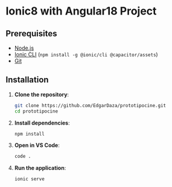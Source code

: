 # Ionic8 with Angular18 Project

## Prerequisites

- [Node.js](https://nodejs.org/) 
- [Ionic CLI](https://ionicframework.com/docs/cli) (`npm install -g @ionic/cli @capacitor/assets`)
- [Git](https://git-scm.com/)

## Installation

1. **Clone the repository**:

    ```bash
    git clone https://github.com/EdgarDaza/prototipocine.git
    cd prototipocine
    ```

2. **Install dependencies**:

    ```bash
    npm install
    ```

3. **Open in VS Code**:

    ```bash
    code .
    ```

4. **Run the application**:

    ```bash
    ionic serve
    ```
